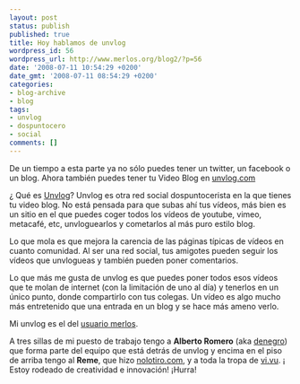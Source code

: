 ```yaml
---
layout: post
status: publish
published: true
title: Hoy hablamos de unvlog
wordpress_id: 56
wordpress_url: http://www.merlos.org/blog2/?p=56
date: '2008-07-11 10:54:29 +0200'
date_gmt: '2008-07-11 08:54:29 +0200'
categories:
- blog-archive
- blog
tags:
- unvlog 
- dospuntocero 
- social
comments: []
---
```

<p>De un tiempo a esta parte ya no sólo puedes tener un twitter, un facebook o un blog. Ahora también puedes tener tu Video Blog en <a href="http://www.unvlog.com">unvlog.com</a></p>
<p>¿ Qué es <a href="http://unvlog.com">Unvlog</a>? Unvlog es otra red social dospuntocerista en la que tienes tu video blog. No está pensada para que subas ahí tus vídeos, más bien es un sitio en el que puedes coger todos los vídeos de youtube, vimeo, metacafé, etc, unvloguearlos y cometarlos al más puro estilo blog.</p>
<p>Lo que mola es que mejora la carencia de las páginas típicas de vídeos en cuanto comunidad. Al ser una red social, tus amigotes pueden seguir los vídeos que unvlogueas y también pueden poner comentarios.</p>
<p>Lo que más me gusta de unvlog es que puedes poner todos esos vídeos que te molan de internet (con la limitación de uno al día) y tenerlos en un único punto, donde compartirlo con tus colegas. Un vídeo es algo mucho más entretenido que una entrada en un blog y se hace más ameno verlo.</p>
<p>Mi unvlog es el del <a href="http://www.unvlog.com/merlos">usuario merlos</a>.</p>
<p>A tres sillas de mi puesto de trabajo tengo a <strong>Alberto Romero</strong> (aka <a href="http://www.denegro.com">denegro</a>) que forma parte del equipo que está detrás de unvlog y encima en el piso de arriba tengo al <strong>Reme</strong>, que hizo <a href="http://www.nolotiro.com">nolotiro.com</a>, y a toda la tropa de <a href="http://vi.vu">vi.vu</a>. ¡ Estoy rodeado de creatividad e innovación! ¡Hurra!</p>
